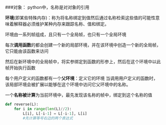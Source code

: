 ###对象： python中，名称是对对象的引用



**环境**(即某些特殊内存)：称为将名称绑定到值然后通过名称检索这些值的可能性意味着解释器必须维护某种内存来跟踪名称、值和绑定。 

环境由一系列帧组成，且只有一个全局帧，也只有一个全局环境



每次**调用函数**的都会创建一个新的局部环境，并在该环境中创造一个新的全局帧，它只能由该函数来访问

然后在新环境中的全局帧中，将实参绑定到函数的形参上，然后在这个环境中以此帧开始执行函数

每个用户定义的函数都有一个**父环境**：定义它的环境
当调用用户定义的函数时，该局部环境会被扩展以能够在这个环境中访问它父环境中的名称。



一个**名称被计算**为当前环境中，最先发现该名称的帧中，绑定到这个名称的值

```python
def reverse(L):
    for i in range(len(L)//2):
        L[i], L[-i-1] = L[-i-1], L[i]
        #先计算等号右边的两个表达式
```

